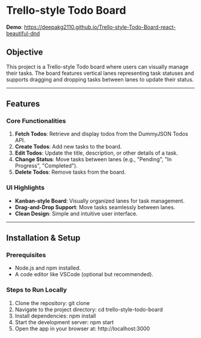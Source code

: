 # Trello-style Todo Board

**Demo**: https://deepakg2110.github.io/Trello-style-Todo-Board-react-beautiful-dnd

## Objective
This project is a Trello-style Todo board where users can visually manage their tasks. The board features vertical lanes representing task statuses and supports dragging and dropping tasks between lanes to update their status.

---

## Features
### Core Functionalities
1. **Fetch Todos**: Retrieve and display todos from the DummyJSON Todos API.
2. **Create Todos**: Add new tasks to the board.
3. **Edit Todos**: Update the title, description, or other details of a task.
4. **Change Status**: Move tasks between lanes (e.g., "Pending", "In Progress", "Completed").
5. **Delete Todos**: Remove tasks from the board.

### UI Highlights
- **Kanban-style Board**: Visually organized lanes for task management.
- **Drag-and-Drop Support**: Move tasks seamlessly between lanes.
- **Clean Design**: Simple and intuitive user interface.

---

## Installation & Setup

### Prerequisites
- Node.js and npm installed.
- A code editor like VSCode (optional but recommended).

### Steps to Run Locally
1. Clone the repository:
   git clone <repository-url>
2. Navigate to the project directory:
   cd trello-style-todo-board
3. Install dependencies:
   npm install
4. Start the development server:
   npm start
5. Open the app in your browser at:
   http://localhost:3000
   
